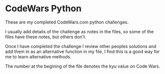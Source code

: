 # CodeWars Python

These are my completed CodeWars.com python challenges.

I usually add details of the challenge as notes in the files, so some of the files have these notes, but others don't.

Once I have completed the challenge I review other peoples solutions and add them in as an alternative function in my file, I find this is a good way for me to learn alternative methods.

The number at the begining of the file denotes the kyu value on Code Wars.
